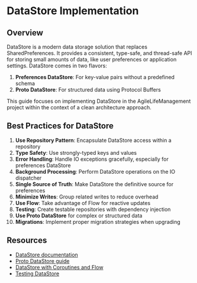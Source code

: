 # DataStore Implementation

## Overview

DataStore is a modern data storage solution that replaces SharedPreferences. It provides a consistent, type-safe, and thread-safe API for storing small amounts of data, like user preferences or application settings. DataStore comes in two flavors:

1. **Preferences DataStore**: For key-value pairs without a predefined schema
2. **Proto DataStore**: For structured data using Protocol Buffers

This guide focuses on implementing DataStore in the AgileLifeManagement project within the context of a clean architecture approach.

## Best Practices for DataStore

1. **Use Repository Pattern**: Encapsulate DataStore access within a repository
2. **Type Safety**: Use strongly-typed keys and values
3. **Error Handling**: Handle IO exceptions gracefully, especially for preferences DataStore
4. **Background Processing**: Perform DataStore operations on the IO dispatcher
5. **Single Source of Truth**: Make DataStore the definitive source for preferences
6. **Minimize Writes**: Group related writes to reduce overhead
7. **Use Flow**: Take advantage of Flow for reactive updates
8. **Testing**: Create testable repositories with dependency injection
9. **Use Proto DataStore** for complex or structured data
10. **Migrations**: Implement proper migration strategies when upgrading

## Resources

- [DataStore documentation](https://developer.android.com/topic/libraries/architecture/datastore)
- [Proto DataStore guide](https://developer.android.com/codelabs/android-proto-datastore)
- [DataStore with Coroutines and Flow](https://developer.android.com/codelabs/android-datastore)
- [Testing DataStore](https://developer.android.com/topic/libraries/architecture/datastore/test)
